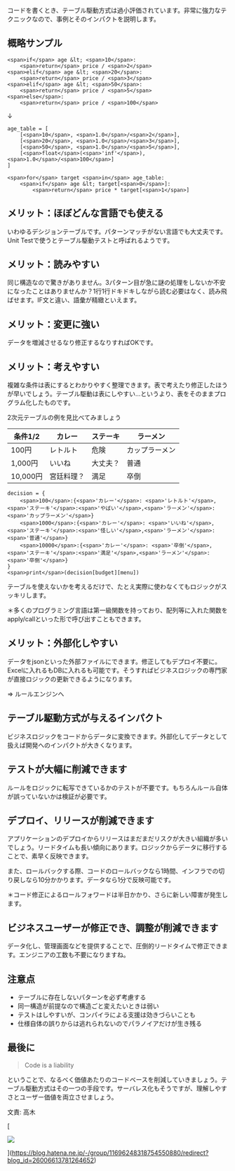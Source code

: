 コードを書くとき、テーブル駆動方式は過小評価されています。非常に強力なテクニックなので、事例とそのインパクトを説明します。

## 概略サンプル

```
<span>if</span> age &lt; <span>10</span>:
    <span>return</span> price / <span>2</span>
<span>elif</span> age &lt; <span>20</span>:
    <span>return</span> price / <span>3</span>
<span>elif</span> age &lt; <span>50</span>:
    <span>return</span> price / <span>5</span>
<span>else</span>:
    <span>return</span> price / <span>100</span>
```

↓

```
age_table = [
    [<span>10</span>, <span>1.0</span>/<span>2</span>],
    [<span>20</span>, <span>1.0</span>/<span>3</span>], 
    [<span>50</span>, <span>1.0</span>/<span>5</span>],
    [<span>float</span>(<span>'inf'</span>),<span>1.0</span>/<span>100</span>] 
]

<span>for</span> target <span>in</span> age_table:
    <span>if</span> age &lt; target[<span>0</span>]:
        <span>return</span> price * target[<span>1</span>]
```

## メリット：ほぼどんな言語でも使える

いわゆるデシジョンテーブルです。パターンマッチがない言語でも大丈夫です。Unit Testで使うとテーブル駆動テストと呼ばれるようです。

## メリット：読みやすい

同じ構造なので驚きがありません。3パターン目が急に謎の処理をしないか不安になったことはありませんか？1行1行ドキドキしながら読む必要はなく、読み飛ばせます。IF文と違い、語彙が精緻といえます。

## メリット：変更に強い

データを増減させるなり修正するなりすればOKです。

## メリット：考えやすい

複雑な条件は表にするとわかりやすく整理できます。表で考えたり修正したほうが早いでしょう。テーブル駆動は表にしやすい...というより、表をそのままプログラム化したものです。

2次元テーブルの例を見比べてみましょう

| 条件1/2 | カレー | ステーキ | ラーメン |
| --- | --- | --- | --- |
| 100円 | レトルト | 危険 | カップラーメン |
| 1,000円 | いいね | 大丈夫？ | 普通 |
| 10,000円 | 宮廷料理？ | 満足 | 卒倒 |

```
decision = { 
    <span>100</span>:{<span>'カレー'</span>: <span>'レトルト'</span>,<span>'ステーキ'</span>:<span>'やばい'</span>,<span>'ラーメン'</span>:<span>'カップラーメン'</span>}
    <span>1000</span>:{<span>'カレー'</span>: <span>'いいね'</span>,<span>'ステーキ'</span>:<span>'怪しい'</span>,<span>'ラーメン'</span>:<span>'普通'</span>}
    <span>10000</span>:{<span>'カレー'</span>: <span>'卒倒'</span>,<span>'ステーキ'</span>:<span>'満足'</span>,<span>'ラーメン'</span>:<span>'卒倒'</span>}
}
<span>print</span>(decision[budget][menu]) 
```

テーブルを使えないかを考えるだけで、たとえ実際に使わなくてもロジックがスッキリします。

＊多くのプログラミング言語は第一級関数を持っており、配列等に入れた関数をapply/callといった形で呼び出すこともできます。

## メリット：外部化しやすい

データをjsonといった外部ファイルにできます。修正してもデプロイ不要に。Excelに入れるもDBに入れるも可能です。そうすればビジネスロジックの専門家が直接ロジックの更新できるようになります。

\=> ルールエンジンへ

## テーブル駆動方式が与えるインパクト

ビジネスロジックをコードからデータに変換できます。外部化してデータとして扱えば開発へのインパクトが大きくなります。

## テストが大幅に削減できます

ルールをロジックに転写できているかのテストが不要です。もちろんルール自体が誤っていないかは検証が必要です。

## デプロイ、リリースが削減できます

アプリケーションのデプロイからリリースはまだまだリスクが大きい組織が多いでしょう。リードタイムも長い傾向にあります。ロジックからデータに移行することで、素早く反映できます。

また、ロールバックする際、コードのロールバックなら1時間、インフラでの切り戻しなら10分かかります。データなら1分で反映可能です。

＊コード修正によるロールフォワードは半日かかり、さらに新しい障害が発生します。

## ビジネスユーザーが修正でき、調整が削減できます

データ化し、管理画面などを提供することで、圧倒的リードタイムで修正できます。エンジニアの工数も不要になりますね。

## 注意点

-   テーブルに存在しないパターンを必ず考慮する
-   同一構造が前提なので構造ごと変えたいときは弱い
-   テストはしやすいが、コンパイラによる支援は効きづらいことも
-   仕様自体の誤りからは逃れられないのでパラノイアだけが生き残る

## 最後に

> Code is a liability

ということで、なるべく価値あたりのコードベースを削減していきましょう。テーブル駆動方式はその一つの手段です。サーバレス化もそうですが、理解しやすさとユーザー価値を両立させましょう。

文責: 高木

[

![](%E3%83%86%E3%83%BC%E3%83%96%E3%83%AB%E9%A7%86%E5%8B%95%E6%96%B9%E5%BC%8F%E3%81%8C%E4%B8%8E%E3%81%88%E3%82%8B%E9%96%8B%E7%99%BA%E3%82%A4%E3%83%B3%E3%83%91%E3%82%AF%E3%83%88%20-%20KAKEHASHI%20Tech%20Blog/https%253A%252F%252Fcdn.blog.st-hatena.com%252Fimages%252Fcircle%252Fofficial-circle-icon%252Fcomputers.gif)

](https://blog.hatena.ne.jp/-/group/11696248318754550880/redirect?blog_id=26006613781264652)